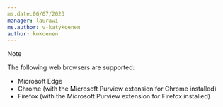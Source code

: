 ```yaml
---
ms.date:06/07/2023
manager: laurawi
ms.author: v-katykoenen
author: kmkoenen
---
```


> [!NOTE]
> The following web browsers are supported:
> - Microsoft Edge
> - Chrome (with the Microsoft Purview extension for Chrome installed)
> - Firefox (with the Microsoft Purview extension for Firefox installed)